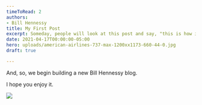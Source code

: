```yaml
---
timeToRead: 2
authors:
- Bill Hennessy
title: My First Post
excerpt: Someday, people will look at this post and say, "this is how it all began."
date: 2021-04-17T00:00:00-05:00
hero: uploads/american-airlines-737-max-1200xx1173-660-44-0.jpg
draft: true

---
```

And, so, we begin building a new Bill Hennessy blog.

I hope you enjoy it. 

![](uploads/don-draper-1.jpg)